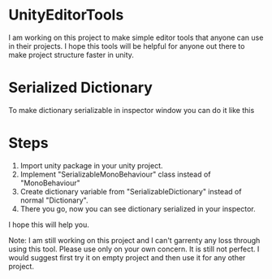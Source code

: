 # UnityEditorTools

I am working on this project to make simple editor tools that anyone can use in their projects. I hope this tools will be helpful for anyone out there to make project structure faster in unity.


# Serialized Dictionary

To make dictionary serializable in inspector window you can do it like this

# Steps

1) Import unity package in your unity project.
2) Implement "SerializableMonoBehaviour" class instead of "MonoBehaviour"
3) Create dictionary variable from "SerializableDictionary" instead of normal "Dictionary".
4) There you go, now you can see dictionary serialized in your inspector.

I hope this will help you.

Note: I am still working on this project and I can't garrenty any loss through using this tool. Please use only on your own concern. It is still not perfect. I would suggest first try it on empty project and then use it for any other project.

